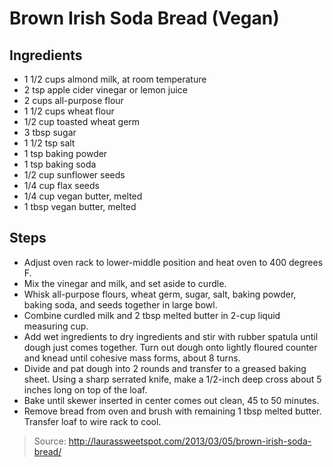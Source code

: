 # Brown Irish Soda Bread (Vegan)


## Ingredients

 - 1 1/2 cups almond milk, at room temperature
 - 2 tsp apple cider vinegar or lemon juice
 - 2 cups all-purpose flour
 - 1 1/2 cups wheat flour
 - 1/2 cup toasted wheat germ
 - 3 tbsp sugar
 - 1 1/2 tsp salt
 - 1 tsp baking powder
 - 1 tsp baking soda
 - 1/2 cup sunflower seeds
 - 1/4 cup flax seeds
 - 1/4 cup vegan butter, melted
 - 1 tbsp vegan butter, melted

## Steps

 - Adjust oven rack to lower-middle position and heat oven to 400 degrees F.
 - Mix the vinegar and milk, and set aside to curdle.
 - Whisk all-purpose flours, wheat germ, sugar, salt, baking powder, baking soda, and seeds together in large bowl.
 - Combine curdled milk and 2 tbsp melted butter in 2-cup liquid measuring cup.
 - Add wet ingredients to dry ingredients and stir with rubber spatula until dough just comes together. Turn out dough onto lightly floured counter and knead until cohesive mass forms, about 8 turns.
 - Divide and pat dough into 2 rounds and transfer to a greased baking sheet. Using a sharp serrated knife, make a 1/2-inch deep cross about 5 inches long on top of the loaf.
 - Bake until skewer inserted in center comes out clean, 45 to 50 minutes.
 - Remove bread from oven and brush with remaining 1 tbsp melted butter. Transfer loaf to wire rack to cool.

> Source: http://laurassweetspot.com/2013/03/05/brown-irish-soda-bread/
